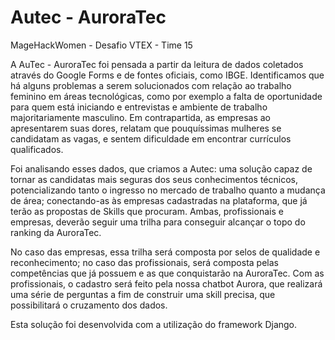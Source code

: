 # Autec - AuroraTec

MageHackWomen - Desafio VTEX - Time 15

A AuTec - AuroraTec foi pensada a partir da leitura de dados coletados através do Google Forms e de fontes oficiais, como IBGE. Identificamos que há alguns problemas a serem solucionados com relação ao trabalho feminino em áreas tecnológicas,  como por exemplo   a falta de oportunidade para quem está iniciando e entrevistas e ambiente de trabalho majoritariamente masculino.  Em contrapartida, as empresas ao apresentarem suas dores, relatam que pouquíssimas mulheres se candidatam as vagas, e sentem dificuldade em encontrar currículos qualificados.

Foi analisando esses dados, que criamos a  Autec: uma solução capaz de tornar as candidatas  mais seguras dos seus conhecimentos técnicos, potencializando tanto o ingresso no mercado de trabalho quanto a mudança de área; conectando-as às empresas cadastradas na plataforma, que já terão as propostas de Skills que procuram. Ambas, profissionais e empresas, deverão seguir uma trilha para conseguir alcançar o topo do ranking da AuroraTec.

No caso das empresas, essa trilha será composta por selos de qualidade e reconhecimento; no caso das profissionais, será composta pelas competências que já possuem e as que conquistarão na AuroraTec.
Com as profissionais, o cadastro será feito pela nossa chatbot Aurora, que realizará uma série de perguntas a fim de construir uma skill precisa, que possibilitará o cruzamento dos dados.

Esta solução foi desenvolvida com a utilização do framework Django.
